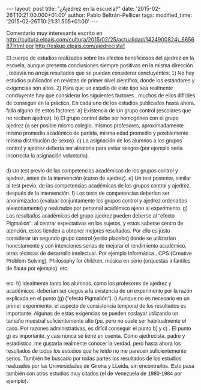 --- layout: post title: "¿Ajedrez en la escuela?" date:
'2015-02-26T10:21:00.000+01:00' author: Pablo Beltrán-Pellicer tags:
modified\_time: '2015-02-26T10:21:31.505+01:00' ---  
  
Comentario muy interesante escrito en
http://cultura.elpais.com/cultura/2015/02/25/actualidad/1424900824\_665687.html por
http://eskup.elpais.com/ajedrecista1  
  
  
  
  
<span
style="background-color: white; font-family: Arial, Helvetica, Garuda, sans-serif; font-size: 14px; line-height: 20px;">El
cuerpo de estudios realizados sobre los efectos beneficiosos del ajedrez
en la escuela, aunque presenta conclusiones siempre positivas en la
misma dirección , todavía no arroja resultados que se puedan considerar
concluyentes: 1) No hay estudios publicados en revistas de primer nivel
científico, donde los estándares y exigencias son altos. 2) Para que un
estudio de este tipo sea realmente concluyente hay que considerar los
siguientes factores , muchos de ellos difíciles de conseguir en la
práctica. En cada uno de los estudios publicados hasta ahora, falla
alguno de estos factores: a) Existencia de Un grupo control (escolares
que no reciben ajedrez). b) El grupo control debe ser homogéneo con el
grupo ajedrez (a ser posible mismo colegio, mismos profesores,
aproximadamente mismo promedio académico de partida, misma edad promedio
y posiblemente misma distribución de sexos). c) La asignación de los
alumnos a los grupos control y ajedrez debería ser aleatoria para evitar
sesgos (por ejemplo sería incorrecta la asignación voluntaria).</span>  
<span
style="background-color: white; font-family: Arial, Helvetica, Garuda, sans-serif; font-size: 14px; line-height: 20px;">  
</span><span
style="background-color: white; font-family: Arial, Helvetica, Garuda, sans-serif; font-size: 14px; line-height: 20px;">d)
Un test previo de las competencias académicas de los grupos control y
ajedrez, antes de la intervención (curso de ajedrez). e) Un test
posterior, similar al test previo, de las competencias académicas de los
grupos control y ajedrez, después de la intervención. f) Los tests de
competencias deberían ser anonimizados (evaluar conjuntamente los grupos
control y ajedrez ordenados aleatoriamente) y realizados por personal
académico ajeno al experimento. g) Los resultados académicos del grupo
ajedrez pueden deberse al "efecto Pigmalion": al centrar expectativas en
los sujetos, y estos saberse centro de atención, estos tienden a obtener
mejores resultados. Por ello es justo considerar un segundo grupo
control (estilo placebo) donde se utilizarían honestamente y con
intenciones serias de mejorar el rendimiento académico, otras técnicas
de desarrollo intelectual. Por ejemplo Informática , CPS (Creative
Problem Solving), Philosophy for children, música en serio (orquestas
infantiles de flauta por ejemplo), etc.</span>  
<span
style="background-color: white; font-family: Arial, Helvetica, Garuda, sans-serif; font-size: 14px; line-height: 20px;">  
</span><span
style="background-color: white; font-family: Arial, Helvetica, Garuda, sans-serif; font-size: 14px; line-height: 20px;">etc.
h) Idealmente tanto los alumnos, como los profesores de ajedrez y
académicos, deberían ser ciegos a la existencia de un experimento por la
razón explicada en el punto (g) ("efecto Pigmalión"). i) Aunque no es
necesario en un primer experimento, el aspecto de consistencia temporal
de los resultados es importante. Algunas de estas exigencias se pueden
soslayar utilizando un tamaño muestral suficientemente alto (pu, pero no
suele ser habitualmente el caso. Por razones administrativas, es difícil
conseguir el punto b) y c) . El punto g) es importante, y casi nunca se
tiene en cuenta. Como ajedrecista, padre y estadístico, me gustaría
realmente conocer la verdad, pero hasta ahora los resultados de todos
los estudios que he leído no me parecen suficientemente serios. También
he buscado por todas partes los resultados de los estudios realizados
por las Universidades de Girona y LLeida, sin encontrarlos. Esto pasa
también con otros estudios muy citados (el de Venezuela de 1980-1984 por
ejemplo).</span>
